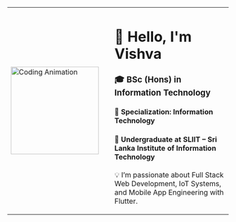 <table>
  <tr>
    <td width="220">
      <img src="https://media.giphy.com/media/qgQUggAC3Pfv687qPC/giphy.gif" width="200" alt="Coding Animation" />
    </td>
    <td>
      <h1>👋 Hello, I'm <strong>Vishva</strong></h1>
      <h3>🎓 BSc (Hons) in Information Technology</h3>
      <h4>🔧 Specialization: Information Technology</h4>
      <h4>🏫 Undergraduate at <strong>SLIIT – Sri Lanka Institute of Information Technology</strong></h4>
      <p>💡 I’m passionate about Full Stack Web Development, IoT Systems, and Mobile App Engineering with Flutter.</p>
    </td>
  </tr>
</table>
